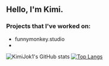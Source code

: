 ## Hello, I'm Kimi.

### Projects that I've worked on:
* funnymonkey.studio
* 
![KimiJok1's GitHub stats](https://github-readme-stats.vercel.app/api?username=KimiJok1&show_icons=true&theme=material-palenight)
[![Top Langs](https://github-readme-stats.vercel.app/api/top-langs/?username=KimiJok1&layout=compact&theme=material-palenight&hide_border=true)](https://github.com/anuraghazra/github-readme-stats)
